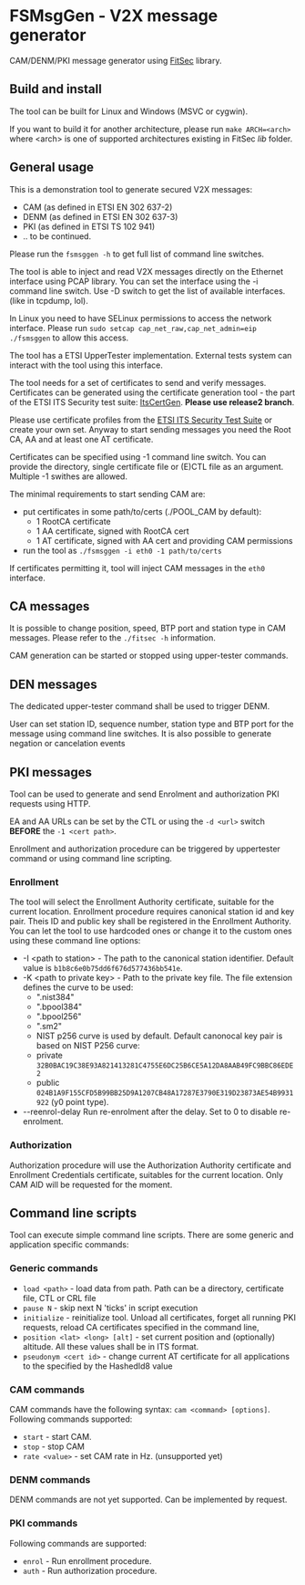 # FSMsgGen - V2X message generator

CAM/DENM/PKI message generator using [FitSec](https://github.com/fillabs/fitsec2-rel) library.

## Build and install
The tool can be built for Linux and Windows (MSVC or cygwin).

If you want to build it for another architecture, please run `make ARCH=<arch>` where \<arch\> is one of supported architectures existing in FitSec _lib_ folder. 

## General usage
This is a demonstration tool to generate secured V2X messages:
  - CAM (as defined in ETSI EN 302 637-2)
  - DENM (as defined in ETSI EN 302 637-3)
  - PKI (as defined in ETSI TS 102 941)
  - .. to be continued.

Please run the `fsmsggen -h` to get full list of command line switches.

The tool is able to inject and read V2X messages directly on the Ethernet interface using PCAP library.
You can set the interface using the -i command line switch.
Use -D switch to get the list of available interfaces. (like in tcpdump, lol).

In Linux you need to have SELinux permissions to access the network interface.
Please run `sudo setcap cap_net_raw,cap_net_admin=eip ./fsmsggen` to allow this access.

The tool has a ETSI UpperTester implementation. External tests system can interact with the tool using this interface.

The tool needs for a set of certificates to send and verify messages. Certificates can be generated using the certificate generation tool - 
the part of the ETSI ITS Security test suite: [ItsCertGen](https://forge.etsi.org/rep/ITS/itscertgen/-/tree/release2). **Please use release2 branch**.

Please use certificate profiles from the [ETSI ITS Security Test Suite](https://forge.etsi.org/rep/ITS/TS.ITS/-/tree/master/data/certificates) or create your own set.
Anyway to start sending messages you need the Root CA, AA and at least one AT certificate.

Certificates can be specified using -1 command line switch. You can provide the directory, single certificate file or (E)CTL file as an argument. Multiple -1 swithes are allowed.

The minimal requirements to start sending CAM are:
- put certificates in some path/to/certs (./POOL_CAM by default):
  - 1 RootCA certificate
  - 1 AA certificate, signed with RootCA cert
  - 1 AT certificate, signed with AA cert and providing CAM permissions
- run the tool as `./fsmsggen -i eth0 -1 path/to/certs` 

If certificates permitting it, tool will inject CAM messages in the `eth0` interface.

## CA messages

It is possible to change position, speed, BTP port and station type in CAM messages. Please refer to the `./fitsec -h` information.

CAM generation can be started or stopped using upper-tester commands.

## DEN messages

The dedicated upper-tester command shall be used to trigger DENM. 

User can set station ID, sequence number, station type and BTP port for the message using command line switches.
It is also possible to generate negation or cancelation events

## PKI messages

Tool can be used to generate and send Enrolment and authorization PKI requests using HTTP.

EA and AA URLs can be set by the CTL or using the `-d <url>` switch __BEFORE__ the `-1 <cert path>`.

Enrollment and authorization procedure can be triggered by uppertester command or using command line scripting.

### Enrollment
The tool will select the Enrollment Authority certificate, suitable for the current location.
Enrollment procedure requires canonical station id and key pair. Theis ID and public key shall be registered in the Enrollment Authority.
You can let the tool to use hardcoded ones or change it to the custom ones using these command line options:
- -I &lt;path to station&gt; - The path to the canonical station identifier. Default value is `b1b8c6e0b75dd6f676d577436bb541e`.
- -K &lt;path to private key&gt; - Path to the private key file. The file extension defines the curve to be used:
  - ".nist384"
  - ".bpool384"
  - ".bpool256"
  - ".sm2"
  - NIST p256 curve is used by default.
  Default canonocal key pair is based on NIST P256 curve:
  - private `32B0BAC19C38E93A821413281C4755E6DC25B6CE5A12DA8AAB49FC9BBC86EDE2`
  - public  `024B1A9F155CFD5B99BB25D9A1207CB48A17287E3790E319D23873AE54B9931922` (y0 point type).
- --reenrol-delay <n sec> Run re-enrolment after the delay. Set to 0 to disable re-enrolment.

### Authorization
Authorization procedure will use the Authorization Authority certificate and Enrollment Credentials certificate, suitables for the current location.
Only CAM AID will be requested for the moment.

## Command line scripts
Tool can execute simple command line scripts. There are some generic and application specific commands:

### Generic commands
 - `load <path>`  - load data from path. Path can be a directory, certificate file, CTL or CRL file
 - `pause N` - skip next N 'ticks' in script execution
 - `initialize` - reinitialize tool. Unload all certificates, forget all running PKI requests, reload CA certificates specified in the command line, 
 - `position <lat> <long> [alt]` - set current position and (optionally) altitude. All these values shall be in ITS format.
 - `pseudonym <cert id>` - change current AT certificate for all applications to the specified by the HashedId8 value

### CAM commands
CAM commands have the following syntax: `cam <command> [options]`. Following commands supported:
- `start` - start CAM.
- `stop` - stop CAM
- `rate <value>` - set CAM rate in Hz. (unsupported yet)

### DENM commands
DENM commands are not yet supported. Can be implemented by request.

### PKI commands
Following commands are supported:
- `enrol` - Run enrollment procedure.
- `auth` - Run authorization procedure.
